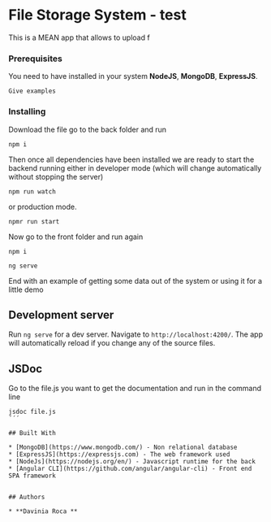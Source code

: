 # File Storage System - test 

This is a MEAN app that allows to upload f

### Prerequisites

You need to have installed in your system **NodeJS**, **MongoDB**, **ExpressJS**.

```
Give examples
```

### Installing

Download the file go to the back folder and run

```
npm i
```

Then once all dependencies have been installed we are ready to start the backend running either in developer mode (which will change automatically without stopping the server) 

```
npm run watch
```
or production mode.

```
npmr run start
````
Now go to the front folder and run again 

```
npm i
```
```
ng serve
```

End with an example of getting some data out of the system or using it for a little demo


## Development server

Run `ng serve` for a dev server. Navigate to `http://localhost:4200/`. The app will automatically reload if you change any of the source files.

## JSDoc

Go to the file.js you want to get the documentation and run in the command line

```
jsdoc file.js
´´´

## Built With

* [MongoDB](https://www.mongodb.com/) - Non relational database
* [ExpressJS](https://expressjs.com) - The web framework used
* [NodeJs](https://nodejs.org/en/) - Javascript runtime for the back
* [Angular CLI](https://github.com/angular/angular-cli) - Front end SPA framework


## Authors

* **Davinia Roca ** 




